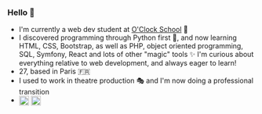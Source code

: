 ### Hello 👋

- I'm currently a web dev student at [O'Clock School](https://oclock.io/) :rocket:
- I discovered programming through Python first :snake:, and now learning HTML, CSS, Bootstrap, as well as PHP, object oriented programming, SQL, Symfony, React and lots of other "magic" tools :sparkles: I'm curious about everything relative to web development, and always eager to learn!
- 27, based in Paris :fr:
- I used to work in theatre production :performing_arts: and I'm now doing a professional transition
- <a href="https://www.linkedin.com/in/solenelivran/" target="blank"><img align="center" src="https://cdn.jsdelivr.net/npm/simple-icons@3.0.1/icons/linkedin.svg" alt="https://www.linkedin.com/in/solenelivran/" height="20" width="20" /></a> 
<a href="https://twitter.com/lily_solene" target="blank"><img align="center" src="https://cdn.jsdelivr.net/npm/simple-icons@3.0.1/icons/twitter.svg" alt="twitter @lily_solene" height="20" width="20" /></a>


<!--
**SoleneLivran/SoleneLivran** is a ✨ _special_ ✨ repository because its `README.md` (this file) appears on your GitHub profile.

Here are some ideas to get you started:

- 🔭 I’m currently working on ...
- 🌱 I’m currently learning ...
- 👯 I’m looking to collaborate on ...
- 🤔 I’m looking for help with ...
- 💬 Ask me about ...
- 📫 How to reach me: ...
- 😄 Pronouns: ...
- ⚡ Fun fact: ...
-->
